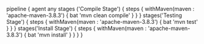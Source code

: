 pipeline {
     agent any
     stages ('Compile Stage') {
        steps {
             withMaven(maven : 'apache-maven-3.8.3') {
                bat 'mvn clean compile'
              }
            }
          }
          stages('Testing Stage') {
             steps {
                 withMaven(maven : 'apache-maven-3.8.3') {
                     bat 'mvn test'
                  }
                }
               }
               stages('Install Stage') {
                  steps {
                      withMaven(maven : 'apache-maven-3.8.3') {
                          bat 'mvn install'
                      }
                    }
                  }
                }
